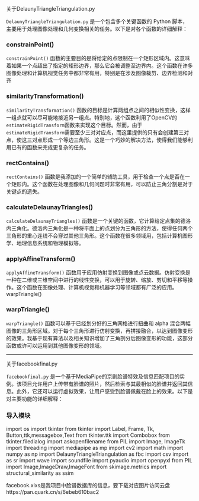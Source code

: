 关于DelaunyTriangleTriangulation.py

`DelaunyTriangleTriangulation.py` 是一个包含多个关键函数的 Python 脚本，主要用于处理图像处理和几何变换相关的任务。以下是对各个函数的详细解释：

### constrainPoint()

`constrainPoint()` 函数的主要目的是将给定的点限制在一个矩形区域内。这意味着如果一个点超出了指定的矩形边界，那么它会被调整至边界内。这个函数在许多图像处理和计算机视觉任务中都非常有用，特别是在涉及图像裁剪、边界检测和对齐

### similarityTransformation()

`similarityTransformation()` 函数的目标是计算两组点之间的相似性变换，这样一组点就可以尽可能地接近另一组点。特别地，这个函数利用了OpenCV的`estimateRigidTransform`函数来实现这个目标。然而，由于`estimateRigidTransform`需要至少三对对应点，而这里提供的只有会创建第三对点，使这三对点形成一个等边三角形。这是一个巧妙的解决方法，使得我们能够利用已有的函数来完成更复杂的任务。

### rectContains()

`rectContains()` 函数是我添加的一个简单的辅助工具，用于检查一个点是否在一个矩形内。这个函数在处理图像和几何问题时非常有用，可以防止三角分割是对于关键点的遗失。

### calculateDelaunayTriangles()

`calculateDelaunayTriangles()` 函数是一个关键的函数，它计算给定点集的德洛内三角化。德洛内三角化是一种将平面上的点划分为三角形的方法，使得任何两个三角形的重心连线不会穿过其他三角形。这个函数在很多领域用，包括计算机图形学、地理信息系统和物理模拟等。

### applyAffineTransform()

`applyAffineTransform()` 函数用于应用仿射变换到图像或点云数据。仿射变换是一种在二维或三维空间中进行的线性变换，可以用于旋转、缩放、剪切和平移等操作。这个函数在图像处理、计算机视觉和机器学习等领域都有广泛的应用。 warpTriangle()

### warpTriangle()

`warpTriangle()` 函数可以基于已经划分好的三角网格进行扭曲和 alpha 混合两幅图像的三角形区域。对于每个三角形进行仿射变换，再拼接融合，以达到图像变形的效果。我基于现有算法以及相关知识增加了三角剖分后图像变形的功能，这部分函数或许可以运用到其他图像变形的领域。

---

关于facebookfinal.py

`facebookfinal.py` 是一个基于MediaPipe的京剧脸谱特效及信息匹配项目的实例。该项目允许用户上传带有脸谱的照片，然后检索与其最相似的脸谱并返回其信息。此外，它还可以运行虚拟效果，让用户感受到脸谱佩戴在脸上的效果。以下是对主要功能的详细解释：

### 导入模块

import os
import tkinter
from tkinter import Label, Frame, Tk, Button,ttk,messagebox,Text
from tkinter.ttk import Combobox
from tkinter.filedialog import askopenfilename
from PIL import Image, ImageTk
import threading
import mediapipe as mp
import cv2
import math
import numpy as np
import DelaunyTriangleTriangulation as fbc
import csv
import as sr
import wave
import soundfile 
import pyaudio
import openpyxl
from PIL import Image,ImageDraw,ImageFont
from skimage.metrics import structural_similarity as ssim

facebook.xlxs是我项目中脸谱数据库的信息，要下载对应图片访问云盘https://pan.quark.cn/s/6ebeb610bac2

